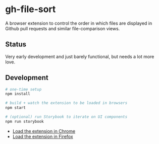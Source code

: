 # gh-file-sort

A browser extension to control the order in which files are displayed in Github pull requests and similar file-comparison views.

## Status

Very early development and just barely functional, but needs a lot more love.

## Development

```sh
# one-time setup
npm install

# build + watch the extension to be loaded in browsers
npm start

# (optional) run Storybook to iterate on UI components
npm run storybook
```

- [Load the extension in Chrome](https://developer.chrome.com/docs/extensions/mv3/getstarted/development-basics/#load-unpacked)
- [Load the extension in Firefox](https://extensionworkshop.com/documentation/develop/temporary-installation-in-firefox/)
